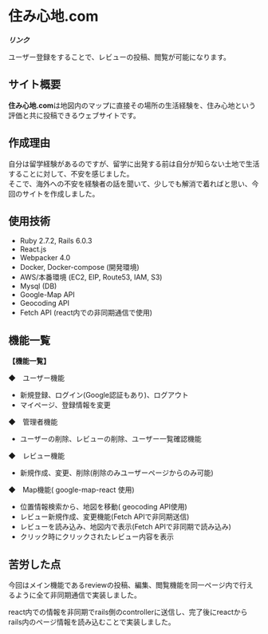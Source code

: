 # 住み心地.com
***リンク***

ユーザー登録をすることで、レビューの投稿、閲覧が可能になります。

## サイト概要

**住み心地.com**は地図内のマップに直接その場所の生活経験を、住み心地という評価と共に投稿できるウェブサイトです。<br>

## 作成理由
自分は留学経験があるのですが、留学に出発する前は自分が知らない土地で生活することに対して、不安を感じました。<br>
そこで、海外への不安を経験者の話を聞いて、少しでも解消で着ればと思い、今回のサイトを作成しました。

## 使用技術
* Ruby 2.7.2, Rails 6.0.3
* React.js
* Webpacker 4.0
* Docker, Docker-compose (開発環境)
* AWS/本番環境 (EC2, EIP, Route53, IAM, S3)
* Mysql (DB)
* Google-Map API
* Geocoding API
* Fetch API (react内での非同期通信で使用)
## 機能一覧
**【機能一覧】**

◆　ユーザー機能 
* 新規登録、ログイン(Google認証もあり)、ログアウト
* マイページ、登録情報を変更

◆　管理者機能 
* ユーザーの削除、レビューの削除、ユーザー一覧確認機能

◆　レビュー機能 
* 新規作成、変更、削除(削除のみユーザーページからのみ可能)

◆　Map機能( google-map-react 使用)
* 位置情報検索から、地図を移動( geocoding API使用)
* レビュー新規作成、変更機能(Fetch APIで非同期送信)
* レビューを読み込み、地図内で表示(Fetch APIで非同期で読み込み)
* クリック時にクリックされたレビュー内容を表示

## 苦労した点
今回はメイン機能であるreviewの投稿、編集、閲覧機能を同一ページ内で行えるように全て非同期通信で実装しました。

react内での情報を非同期でrails側のcontrollerに送信し、完了後にreactからrails内のページ情報を読み込むことで実装しました。
